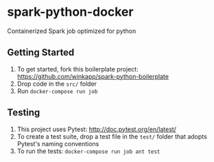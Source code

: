 # spark-python-docker
Containerized Spark job optimized for python

## Getting Started
1. To get started, fork this boilerplate project: https://github.com/winkapp/spark-python-boilerplate
2. Drop code in the `src/` folder
3. Run `docker-compose run job`

## Testing
1. This project uses Pytest: http://doc.pytest.org/en/latest/
2. To create a test suite, drop a test file in the `test/` folder that adopts Pytest's naming conventions
3. To run the tests: `docker-compose run job ant test`
